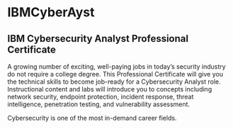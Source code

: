 # IBMCyberAyst
## IBM Cybersecurity Analyst Professional Certificate

A growing number of exciting, well-paying jobs in today’s security industry do not require a college degree. This Professional Certificate will give you the technical skills to become job-ready for a Cybersecurity Analyst role. Instructional content and labs will introduce you to concepts including network security, endpoint protection, incident response, threat intelligence, penetration testing, and vulnerability assessment.

Cybersecurity is one of the most in-demand career fields.
